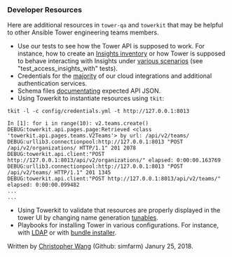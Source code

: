 ### Developer Resources

Here are additional resources in `tower-qa` and `towerkit` that may be helpful to other Ansible Tower engineering teams members.
* Use our tests to see how the Tower API is supposed to work. For instance, how to create an [Insights inventory](https://github.com/ansible/tower-qa/blob/master/tests/api/test_insights.py#L20) or how Tower is supposed to behave interacting with Insights under [various scenarios](https://github.com/ansible/tower-qa/blob/master/tests/api/test_insights.py#L78) (see "test_access_insights_with" tests).
* Credentials for the [majority](https://github.com/ansible/tower-qa/blob/master/config/credentials.vault) of our cloud integrations and additional authentication services.
* Schema files [documentating](https://github.com/ansible/towerkit/tree/master/towerkit/api/schema) expected API JSON.
* Using Towerkit to instantiate resources using `tkit`:
```
tkit -l -c config/credentials.yml -t http://127.0.0.1:8013

In [1]: for i in range(10): v2.teams.create()
DEBUG:towerkit.api.pages.page:Retrieved <class 'towerkit.api.pages.teams.V2Teams'> by url: /api/v2/teams/
DEBUG:urllib3.connectionpool:http://127.0.0.1:8013 "POST /api/v2/organizations/ HTTP/1.1" 201 2078
DEBUG:towerkit.api.client:"POST http://127.0.0.1:8013/api/v2/organizations/" elapsed: 0:00:00.163769
DEBUG:urllib3.connectionpool:http://127.0.0.1:8013 "POST /api/v2/teams/ HTTP/1.1" 201 1345
DEBUG:towerkit.api.client:"POST http://127.0.0.1:8013/api/v2/teams/" elapsed: 0:00:00.099482
...
...
```

* Using Towerkit to validate that resources are properly displayed in the tower UI by changing name generation [tunables](https://github.com/ansible/towerkit/blob/master/towerkit/utils.py#L243).
* Playbooks for installing Tower in various configurations. For instance, with [LDAP](https://github.com/ansible/tower-qa/blob/master/playbooks/deploy-tower-ldap.yml) or with [bundle installer](https://github.com/ansible/tower-qa/blob/master/playbooks/deploy-tower-bundle.yml).

Written by [Christopher Wang](mailto:chrwang@redhat.com) (Github: simfarm) Janury 25, 2018.
